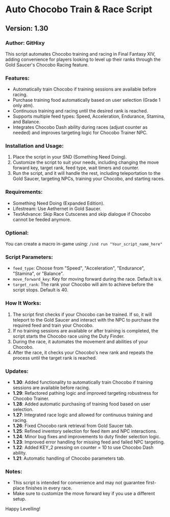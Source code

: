 
# Auto Chocobo Train & Race Script

## Version: 1.30
### Author: GitHixy

This script automates Chocobo training and racing in Final Fantasy XIV, adding convenience for players looking to level up their ranks through the Gold Saucer's Chocobo Racing feature.

### Features:
- Automatically train Chocobo if training sessions are available before racing.
- Purchase training food automatically based on user selection (Grade 1 only atm).
- Continuous training and racing until the desired rank is reached.
- Supports multiple feed types: Speed, Acceleration, Endurance, Stamina, and Balance.
- Integrates Chocobo Dash ability during races (adjust counter as needed) and improves targeting logic for Chocobo Trainer NPC.

### Installation and Usage:
1. Place the script in your SND (Something Need Doing).
2. Customize the script to suit your needs, including changing the move forward key, target rank, feed type, wait timers and counter.
4. Run the script, and it will handle the rest, including teleportation to the Gold Saucer, targeting NPCs, training your Chocobo, and starting races.

### Requirements:
- Something Need Doing (Expanded Edition).
- Lifestream: Use Aethernet in Gold Saucer.
- TextAdvance: Skip Race Cutscenes and skip dialogue if Chocobo cannot be feeded anymore.

### Optional:  
You can create a macro in-game using: `/snd run "Your_script_name_here"`

### Script Parameters:
- `feed_type`: Choose from "Speed", "Acceleration", "Endurance", "Stamina", or "Balance".
- `move_forward_key`: Key for moving forward during the race. Default is `W`.
- `target_rank`: The rank your Chocobo will aim to achieve before the script stops. Default is 40.

### How It Works:
1. The script first checks if your Chocobo can be trained. If so, it will teleport to the Gold Saucer and interact with the NPC to purchase the required feed and train your Chocobo.
2. If no training sessions are available or after training is completed, the script starts the Chocobo race using the Duty Finder.
3. During the race, it automates the movement and abilities of your Chocobo.
4. After the race, it checks your Chocobo's new rank and repeats the process until the target rank is reached.

### Updates:

- **1.30**: Added functionality to automatically train Chocobo if training sessions are available before racing.
- **1.29**: Refactored pathing logic and improved targeting robustness for Chocobo Trainer.
- **1.28**: Added automatic purchasing of training food based on user selection.
- **1.27**: Integrated race logic and allowed for continuous training and racing.
- **1.26**: Fixed Chocobo rank retrieval from Gold Saucer tab.
- **1.25**: Refined inventory selection for feed item and NPC interactions.
- **1.24**: Minor bug fixes and improvements to duty finder selection logic.
- **1.23**: Improved error handling for missing feed and failed NPC targeting.
- **1.22**: Added KEY_2 pressing on counter = 10 to use Chocobo Dash ability.
- **1.21**: Automatic handling of Chocobo parameters tab.

### Notes:
- This script is intended for convenience and may not guarantee first-place finishes in every race.
- Make sure to customize the move forward key if you use a different setup.


Happy Levelling!
